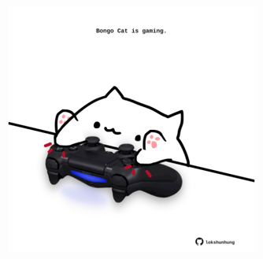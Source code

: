 <!-- built at 19/05/2021, 06:02:57 UTC -->
<p align="center">
  <img width="500" height="500" src="./ReadmeImage.svg">
</p>
